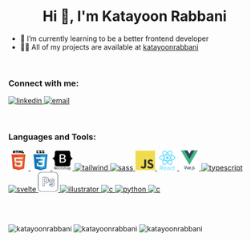 <h1 align="center">Hi 👋, I'm Katayoon Rabbani</h1>

- 🔭 I’m currently learning to be a better frontend developer
- 👨‍💻 All of my projects are available at [katayoonrabbani](https://katayoonrabbani.netlify.app/)

<br>

<h3 align="left">Connect with me:</h3>
<p align="left">
    <a href="https://www.linkedin.com/in/katayoon-rabbani-472005213/" target="blank">
        <img src="https://upload.wikimedia.org/wikipedia/commons/8/81/LinkedIn_icon.svg" alt="linkedin" width="40"/>
    </a>
    <a href="mailto:ktyrbni@gmail.com" target="blank">
        <img src="https://upload.wikimedia.org/wikipedia/commons/7/7e/Gmail_icon_%282020%29.svg" alt="email" width="40"/>
    </a>
</p>

<br>

<h3 align="left">Languages and Tools:</h3>
<p align="left">
    <a href="https://www.w3.org/html/" target="_blank" rel="noreferrer"> 
        <img src="https://raw.githubusercontent.com/devicons/devicon/master/icons/html5/html5-original-wordmark.svg" alt="html5" width="40"/>
    </a> 
    <a href="https://www.w3schools.com/css/" target="_blank" rel="noreferrer"> 
        <img src="https://raw.githubusercontent.com/devicons/devicon/master/icons/css3/css3-original-wordmark.svg" alt="css3" width="40"/>
    </a> 
    <a href="https://getbootstrap.com" target="_blank" rel="noreferrer"> 
        <img src="https://raw.githubusercontent.com/devicons/devicon/master/icons/bootstrap/bootstrap-plain-wordmark.svg" alt="bootstrap" width="40"/>
    </a> 
    <a href="https://tailwindcss.com" target="_blank" rel="noreferrer"> 
        <img src="https://upload.wikimedia.org/wikipedia/commons/thumb/d/d5/Tailwind_CSS_Logo.svg/512px-Tailwind_CSS_Logo.svg.png?20230715030042" alt="tailwind" width="40" />
    </a> 
    <a href="https://sass-lang.com" target="_blank" rel="noreferrer"> 
        <img src="https://sass-lang.com/assets/img/logos/logo.svg" alt="sass" width="40"/>
    </a> 
    <a href="https://developer.mozilla.org/en-US/docs/Web/JavaScript" target="_blank" rel="noreferrer"> 
        <img src="https://raw.githubusercontent.com/devicons/devicon/master/icons/javascript/javascript-original.svg" alt="javascript" width="40"/>
    </a> 
    <a href="https://reactjs.org/" target="_blank" rel="noreferrer"> 
        <img src="https://raw.githubusercontent.com/devicons/devicon/master/icons/react/react-original-wordmark.svg" alt="react" width="40"/>
    </a> 
    <a href="https://vuejs.org/" target="_blank" rel="noreferrer"> 
        <img src="https://raw.githubusercontent.com/devicons/devicon/master/icons/vuejs/vuejs-original-wordmark.svg" alt="vuejs" width="40"/>
    </a> 
    <a href="https://www.typescriptlang.org/" target="_blank" rel="noreferrer"> 
        <img src="https://upload.wikimedia.org/wikipedia/commons/4/4c/Typescript_logo_2020.svg" alt="typescript" width="40"/>
    </a>
    <a href="https://svelte.dev/" target="_blank" rel="noreferrer"> 
        <img src="https://upload.wikimedia.org/wikipedia/commons/1/1b/Svelte_Logo.svg" alt="svelte" width="40"/>
    </a> 
    <a href="https://www.photoshop.com/en" target="_blank" rel="noreferrer">
        <img src="https://raw.githubusercontent.com/devicons/devicon/master/icons/photoshop/photoshop-line.svg" alt="photoshop" width="40"/>
    </a>
    <a href="https://www.adobe.com/in/products/illustrator.html" target="_blank" rel="noreferrer">
        <img src="https://www.vectorlogo.zone/logos/adobe_illustrator/adobe_illustrator-icon.svg" alt="illustrator" width="40"/>
    </a>
    <a href="#" target="_blank" rel="noreferrer">
        <img src="https://upload.wikimedia.org/wikipedia/commons/1/18/C_Programming_Language.svg" alt="c" width="40"/>
    </a>
    <a href="https://www.python.org/" target="_blank" rel="noreferrer">
        <img src="https://upload.wikimedia.org/wikipedia/commons/c/c3/Python-logo-notext.svg" alt="python" width="40"/>
    </a>
    <a href="https://www.java.com/" target="_blank" rel="noreferrer">
        <img src="https://www.vectorlogo.zone/logos/java/java-icon.svg" alt="c" width="40"/>
    </a>
</p>

<br>
<br>

<p>
    <img src="https://github-readme-stats.vercel.app/api?username=katayoon-rb&show_icons=true&locale=en" alt="katayoonrabbani" width="410" />
    <img src="https://github-readme-streak-stats.herokuapp.com/?user=katayoon-rb&" alt="katayoonrabbani" width="410" />
    <img src="https://github-readme-stats.vercel.app/api/top-langs?username=katayoon-rb&show_icons=true&locale=en&layout=compact" alt="katayoonrabbani" />
</p>
